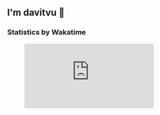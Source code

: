 ## I'm davitvu 👋

### Statistics by Wakatime

<figure><embed src="https://wakatime.com/share/@2119ac9d-94b0-40d1-b0d1-ee6333d3459c/01284e78-a40c-4d5a-ba44-00ae6ed420b7.svg"></embed></figure>

<!--
**intheplan/intheplan** is a ✨ _special_ ✨ repository because its `README.md` (this file) appears on your GitHub profile.

Here are some ideas to get you started:

- 🔭 I’m currently working on ...
- 🌱 I’m currently learning ...
- 👯 I’m looking to collaborate on ...
- 🤔 I’m looking for help with ...
- 💬 Ask me about ...
- 📫 How to reach me: ...
- 😄 Pronouns: ...
- ⚡ Fun fact: ...
-->
